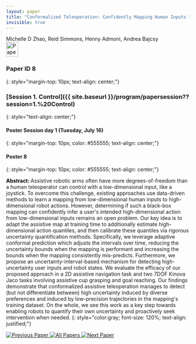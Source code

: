 ```yaml
---
layout: paper
title: "Conformalized Teleoperation: Confidently Mapping Human Inputs to High-Dimensional Robot Actions"
invisible: true
---
```

<div class="paper-authors">
<div class="paper-author-box">
    <div class="paper-author-name">Michelle D Zhao, Reid Simmons, Henny Admoni, Andrea Bajcsy</div>
    <div class="paper-author-uni"></div>
</div>

</div><div class="paper-pdf">
<div> <a href="http://www.roboticsproceedings.org/rss19/p8.pdf"><img src="{{ site.baseurl }}/images/paper_link.png" alt="Paper Website" width = "33"  height = "40"/></a> </div>
</div>

### Paper ID 8
{: style="margin-top: 10px; text-align: center;"}

### [Session 1. Control]({{ site.baseurl }}/program/papersession??session=1.%20Control)
{: style="text-align: center;"}

#### Poster Session day 1 (Tuesday, July 16)
{: style="margin-top: 10px; color: #555555; text-align: center;"}

#### Poster 8
{: style="margin-top: 10px; color: #555555; text-align: center;"}

<b style="color: black;">Abstract: </b>Assistive robotic arms often have more degrees-of-freedom than a human teleoperator can control with a low-dimensional input, like a joystick. To overcome this challenge, existing approaches use data-driven methods to learn a mapping from low-dimensional human inputs to high-dimensional robot actions. However, determining if such a black-box mapping can confidently infer a user's intended high-dimensional action from low-dimensional inputs remains an open problem. Our key idea is to adapt the assistive map at training time to additionally estimate high-dimensional action quantiles, and then calibrate these quantiles via rigorous uncertainty quantification methods. Specifically, we leverage adaptive conformal prediction which adjusts the intervals over time, reducing the uncertainty bounds when the mapping is performant and increasing the bounds when the mapping consistently mis-predicts. Furthermore, we propose an uncertainty-interval-based mechanism for detecting high-uncertainty user inputs and robot states. We evaluate the efficacy of our proposed approach in a 2D assistive navigation task and two 7DOF Kinova Jaco tasks involving assistive cup grasping and goal reaching. Our findings demonstrate that conformalized assistive teleoperation manages to detect (but not differentiate between) high uncertainty induced by diverse preferences and induced by low-precision trajectories in the mapping's training dataset. On the whole, we see this work as a key step towards enabling robots to quantify their own uncertainty and proactively seek intervention when needed.
{: style="color:gray; font-size: 120%; text-align: justified;"}


<div class="paper-menu">
<a href="{{ site.baseurl }}/program/papers/007/"> <img src="{{ site.baseurl }}/images/previous_paper_icon.png" alt="Previous Paper" title="Previous Paper"/> </a>
<a href="{{ site.baseurl }}/program/papers"><img src="{{ site.baseurl }}/images/overview_icon.png" alt="All Papers" title="All Papers"/> </a>
<a href="{{ site.baseurl }}/program/papers/009/"> <img src="{{ site.baseurl }}/images/next_paper_icon.png" alt="Next Paper" title="Next Paper"/> </a>

</div>
